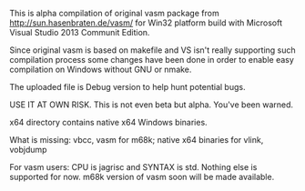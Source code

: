 This is alpha compilation of original vasm package from http://sun.hasenbraten.de/vasm/ for Win32 platform build with Microsoft Visual Studio 2013 Communit Edition.

Since original vasm is based on makefile and VS isn't really supporting such compilation process some changes have been done in order to enable easy compilation on Windows without GNU or nmake.

The uploaded file is Debug version to help hunt potential bugs. 

USE IT AT OWN RISK. This is not even beta but alpha. You've been warned.

x64 directory contains native x64 Windows binaries.

What is missing: vbcc, vasm for m68k; native x64 binaries for vlink, vobjdump 


For vasm users: CPU is jagrisc and SYNTAX is std. Nothing else is supported for now.
m68k version of vasm soon will be made available.

